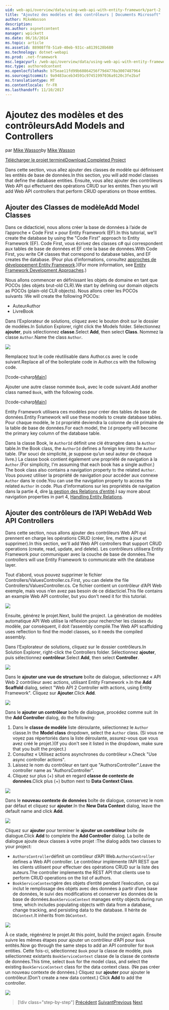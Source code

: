 ```yaml
---
uid: web-api/overview/data/using-web-api-with-entity-framework/part-2
title: "Ajoutez des modèles et des contrôleurs | Documents Microsoft"
author: MikeWasson
description: 
ms.author: aspnetcontent
manager: wpickett
ms.date: 06/16/2014
ms.topic: article
ms.assetid: 88908ff8-51a9-40eb-931c-a8139128b680
ms.technology: dotnet-webapi
ms.prod: .net-framework
msc.legacyurl: /web-api/overview/data/using-web-api-with-entity-framework/part-2
msc.type: authoredcontent
ms.openlocfilehash: b75eae11fd99b60864256f79d4770a3007487964
ms.sourcegitcommit: 9a9483aceb34591c97451997036a9120c3fe2baf
ms.translationtype: MT
ms.contentlocale: fr-FR
ms.lasthandoff: 11/10/2017
---
```

<a name="add-models-and-controllers"></a><span data-ttu-id="6e903-102">Ajoutez des modèles et des contrôleurs</span><span class="sxs-lookup"><span data-stu-id="6e903-102">Add Models and Controllers</span></span>
====================
<span data-ttu-id="6e903-103">par [Mike Wasson](https://github.com/MikeWasson)</span><span class="sxs-lookup"><span data-stu-id="6e903-103">by [Mike Wasson](https://github.com/MikeWasson)</span></span>

[<span data-ttu-id="6e903-104">Télécharger le projet terminé</span><span class="sxs-lookup"><span data-stu-id="6e903-104">Download Completed Project</span></span>](https://github.com/MikeWasson/BookService)

<span data-ttu-id="6e903-105">Dans cette section, vous allez ajouter des classes de modèle qui définissent les entités de base de données.</span><span class="sxs-lookup"><span data-stu-id="6e903-105">In this section, you will add model classes that define the database entities.</span></span> <span data-ttu-id="6e903-106">Ensuite, vous allez ajouter des contrôleurs Web API qui effectuent des opérations CRUD sur les entités.</span><span class="sxs-lookup"><span data-stu-id="6e903-106">Then you will add Web API controllers that perform CRUD operations on those entities.</span></span>

## <a name="add-model-classes"></a><span data-ttu-id="6e903-107">Ajouter des Classes de modèle</span><span class="sxs-lookup"><span data-stu-id="6e903-107">Add Model Classes</span></span>

<span data-ttu-id="6e903-108">Dans ce didacticiel, nous allons créer la base de données à l’aide de l’approche « Code First » pour Entity Framework (EF).</span><span class="sxs-lookup"><span data-stu-id="6e903-108">In this tutorial, we'll create the database by using the "Code First" approach to Entity Framework (EF).</span></span> <span data-ttu-id="6e903-109">Code First, vous écrivez des classes c# qui correspondent aux tables de base de données et EF crée la base de données.</span><span class="sxs-lookup"><span data-stu-id="6e903-109">With Code First, you write C# classes that correspond to database tables, and EF creates the database.</span></span> <span data-ttu-id="6e903-110">(Pour plus d’informations, consultez [approches de développement Entity Framework](https://msdn.microsoft.com/en-us/library/ms178359%28v=vs.110%29.aspx#dbfmfcf).)</span><span class="sxs-lookup"><span data-stu-id="6e903-110">(For more information, see [Entity Framework Development Approaches](https://msdn.microsoft.com/en-us/library/ms178359%28v=vs.110%29.aspx#dbfmfcf).)</span></span>

<span data-ttu-id="6e903-111">Nous allons commencer en définissant les objets de domaine en tant que POCOs (des objets brut-old CLR).</span><span class="sxs-lookup"><span data-stu-id="6e903-111">We start by defining our domain objects as POCOs (plain-old CLR objects).</span></span> <span data-ttu-id="6e903-112">Nous allons créer les POCOs suivants :</span><span class="sxs-lookup"><span data-stu-id="6e903-112">We will create the following POCOs:</span></span>

- <span data-ttu-id="6e903-113">Auteur</span><span class="sxs-lookup"><span data-stu-id="6e903-113">Author</span></span>
- <span data-ttu-id="6e903-114">Livre</span><span class="sxs-lookup"><span data-stu-id="6e903-114">Book</span></span>

<span data-ttu-id="6e903-115">Dans l’Explorateur de solutions, cliquez avec le bouton droit sur le dossier de modèles.</span><span class="sxs-lookup"><span data-stu-id="6e903-115">In Solution Explorer, right click the Models folder.</span></span> <span data-ttu-id="6e903-116">Sélectionnez **ajouter**, puis sélectionnez **classe**.</span><span class="sxs-lookup"><span data-stu-id="6e903-116">Select **Add**, then select **Class**.</span></span> <span data-ttu-id="6e903-117">Nommez la classe `Author`.</span><span class="sxs-lookup"><span data-stu-id="6e903-117">Name the class `Author`.</span></span>

![](part-2/_static/image1.png)

<span data-ttu-id="6e903-118">Remplacez tout le code réutilisable dans Author.cs avec le code suivant.</span><span class="sxs-lookup"><span data-stu-id="6e903-118">Replace all of the boilerplate code in Author.cs with the following code.</span></span>

[!code-csharp[Main](part-2/samples/sample1.cs)]

<span data-ttu-id="6e903-119">Ajouter une autre classe nommée `Book`, avec le code suivant.</span><span class="sxs-lookup"><span data-stu-id="6e903-119">Add another class named `Book`, with the following code.</span></span>

[!code-csharp[Main](part-2/samples/sample2.cs)]

<span data-ttu-id="6e903-120">Entity Framework utilisera ces modèles pour créer des tables de base de données.</span><span class="sxs-lookup"><span data-stu-id="6e903-120">Entity Framework will use these models to create database tables.</span></span> <span data-ttu-id="6e903-121">Pour chaque modèle, le `Id` propriété deviendra la colonne de clé primaire de la table de base de données.</span><span class="sxs-lookup"><span data-stu-id="6e903-121">For each model, the `Id` property will become the primary key column of the database table.</span></span>

<span data-ttu-id="6e903-122">Dans la classe Book, le `AuthorId` définit une clé étrangère dans la `Author` table.</span><span class="sxs-lookup"><span data-stu-id="6e903-122">In the Book class, the `AuthorId` defines a foreign key into the `Author` table.</span></span> <span data-ttu-id="6e903-123">(Par souci de simplicité, je suppose qu’un seul auteur de chaque livre.) La classe book contient également une propriété de navigation à la `Author`.</span><span class="sxs-lookup"><span data-stu-id="6e903-123">(For simplicity, I'm assuming that each book has a single author.) The book class also contains a navigation property to the related `Author`.</span></span> <span data-ttu-id="6e903-124">Vous pouvez utiliser la propriété de navigation pour accéder aux connexe `Author` dans le code.</span><span class="sxs-lookup"><span data-stu-id="6e903-124">You can use the navigation property to access the related `Author` in code.</span></span> <span data-ttu-id="6e903-125">Plus d’informations sur les propriétés de navigation dans la partie 4, dire [la gestion des Relations d’entité](part-4.md).</span><span class="sxs-lookup"><span data-stu-id="6e903-125">I say more about navigation properties in part 4, [Handling Entity Relations](part-4.md).</span></span>

## <a name="add-web-api-controllers"></a><span data-ttu-id="6e903-126">Ajouter des contrôleurs de l’API Web</span><span class="sxs-lookup"><span data-stu-id="6e903-126">Add Web API Controllers</span></span>

<span data-ttu-id="6e903-127">Dans cette section, nous allons ajouter des contrôleurs Web API qui prennent en charge les opérations CRUD (créer, lire, mettre à jour et supprimer).</span><span class="sxs-lookup"><span data-stu-id="6e903-127">In this section, we'll add Web API controllers that support CRUD operations (create, read, update, and delete).</span></span> <span data-ttu-id="6e903-128">Les contrôleurs utilisera Entity Framework pour communiquer avec la couche de base de données.</span><span class="sxs-lookup"><span data-stu-id="6e903-128">The controllers will use Entity Framework to communicate with the database layer.</span></span>

<span data-ttu-id="6e903-129">Tout d’abord, vous pouvez supprimer le fichier Controllers/ValuesController.cs.</span><span class="sxs-lookup"><span data-stu-id="6e903-129">First, you can delete the file Controllers/ValuesController.cs.</span></span> <span data-ttu-id="6e903-130">Ce fichier contient un contrôleur d’API Web exemple, mais vous n’en avez pas besoin de ce didacticiel.</span><span class="sxs-lookup"><span data-stu-id="6e903-130">This file contains an example Web API controller, but you don't need it for this tutorial.</span></span>

![](part-2/_static/image2.png)

<span data-ttu-id="6e903-131">Ensuite, générez le projet.</span><span class="sxs-lookup"><span data-stu-id="6e903-131">Next, build the project.</span></span> <span data-ttu-id="6e903-132">La génération de modèles automatique API Web utilise la réflexion pour rechercher les classes du modèle, par conséquent, il doit l’assembly compilé.</span><span class="sxs-lookup"><span data-stu-id="6e903-132">The Web API scaffolding uses reflection to find the model classes, so it needs the compiled assembly.</span></span>

<span data-ttu-id="6e903-133">Dans l’Explorateur de solutions, cliquez sur le dossier contrôleurs.</span><span class="sxs-lookup"><span data-stu-id="6e903-133">In Solution Explorer, right-click the Controllers folder.</span></span> <span data-ttu-id="6e903-134">Sélectionnez **ajouter**, puis sélectionnez **contrôleur**.</span><span class="sxs-lookup"><span data-stu-id="6e903-134">Select **Add**, then select **Controller**.</span></span>

![](part-2/_static/image3.png)

<span data-ttu-id="6e903-135">Dans le **ajouter une vue de structure** boîte de dialogue, sélectionnez « API Web 2 contrôleur avec actions, utilisant Entity Framework ».</span><span class="sxs-lookup"><span data-stu-id="6e903-135">In the **Add Scaffold** dialog, select "Web API 2 Controller with actions, using Entity Framework".</span></span> <span data-ttu-id="6e903-136">Cliquez sur **Ajouter**.</span><span class="sxs-lookup"><span data-stu-id="6e903-136">Click **Add**.</span></span>

![](part-2/_static/image4.png)

<span data-ttu-id="6e903-137">Dans le **ajouter un contrôleur** boîte de dialogue, procédez comme suit :</span><span class="sxs-lookup"><span data-stu-id="6e903-137">In the **Add Controller** dialog, do the following:</span></span>

1. <span data-ttu-id="6e903-138">Dans le **classe de modèle** liste déroulante, sélectionnez le `Author` classe.</span><span class="sxs-lookup"><span data-stu-id="6e903-138">In the **Model class** dropdown, select the `Author` class.</span></span> <span data-ttu-id="6e903-139">(Si vous ne voyez pas répertoriés dans la liste déroulante, assurez-vous que vous avez créé le projet.)</span><span class="sxs-lookup"><span data-stu-id="6e903-139">(If you don't see it listed in the dropdown, make sure that you built the project.)</span></span>
2. <span data-ttu-id="6e903-140">Consultez « Utilisez actions asynchrones du contrôleur ».</span><span class="sxs-lookup"><span data-stu-id="6e903-140">Check "Use async controller actions".</span></span>
3. <span data-ttu-id="6e903-141">Laissez le nom du contrôleur en tant que &quot;AuthorsController&quot;.</span><span class="sxs-lookup"><span data-stu-id="6e903-141">Leave the controller name as &quot;AuthorsController&quot;.</span></span>
4. <span data-ttu-id="6e903-142">Cliquez sur plus (+) situé en regard **classe de contexte de données**.</span><span class="sxs-lookup"><span data-stu-id="6e903-142">Click plus (+) button next to **Data Context Class**.</span></span>

![](part-2/_static/image5.png)

<span data-ttu-id="6e903-143">Dans le **nouveau contexte de données** boîte de dialogue, conservez le nom par défaut et cliquez sur **ajouter**.</span><span class="sxs-lookup"><span data-stu-id="6e903-143">In the **New Data Context** dialog, leave the default name and click **Add**.</span></span>

![](part-2/_static/image6.png)

<span data-ttu-id="6e903-144">Cliquez sur **ajouter** pour terminer le **ajouter un contrôleur** boîte de dialogue.</span><span class="sxs-lookup"><span data-stu-id="6e903-144">Click **Add** to complete the **Add Controller** dialog.</span></span> <span data-ttu-id="6e903-145">La boîte de dialogue ajoute deux classes à votre projet :</span><span class="sxs-lookup"><span data-stu-id="6e903-145">The dialog adds two classes to your project:</span></span>

- <span data-ttu-id="6e903-146">`AuthorsController`définit un contrôleur d’API Web.</span><span class="sxs-lookup"><span data-stu-id="6e903-146">`AuthorsController` defines a Web API controller.</span></span> <span data-ttu-id="6e903-147">Le contrôleur implémente l’API REST que les clients utilisent pour effectuer des opérations CRUD sur la liste des auteurs.</span><span class="sxs-lookup"><span data-stu-id="6e903-147">The controller implements the REST API that clients use to perform CRUD operations on the list of authors.</span></span>
- <span data-ttu-id="6e903-148">`BookServiceContext`gère des objets d’entité pendant l’exécution, ce qui inclut le remplissage des objets avec des données à partir d’une base de données, le suivi des modifications et conserver les données de la base de données.</span><span class="sxs-lookup"><span data-stu-id="6e903-148">`BookServiceContext` manages entity objects during run time, which includes populating objects with data from a database, change tracking, and persisting data to the database.</span></span> <span data-ttu-id="6e903-149">Il hérite de `DbContext`.</span><span class="sxs-lookup"><span data-stu-id="6e903-149">It inherits from `DbContext`.</span></span>

![](part-2/_static/image7.png)

<span data-ttu-id="6e903-150">À ce stade, régénérez le projet.</span><span class="sxs-lookup"><span data-stu-id="6e903-150">At this point, build the project again.</span></span> <span data-ttu-id="6e903-151">Ensuite suivre les mêmes étapes pour ajouter un contrôleur d’API pour `Book` entités.</span><span class="sxs-lookup"><span data-stu-id="6e903-151">Now go through the same steps to add an API controller for `Book` entities.</span></span> <span data-ttu-id="6e903-152">Cette fois-ci, sélectionnez `Book` pour la classe de modèle, puis sélectionnez existants `BookServiceContext` classe de la classe de contexte de données.</span><span class="sxs-lookup"><span data-stu-id="6e903-152">This time, select `Book` for the model class, and select the existing `BookServiceContext` class for the data context class.</span></span> <span data-ttu-id="6e903-153">(Ne pas créer un nouveau contexte de données.) Cliquez sur **ajouter** pour ajouter le contrôleur.</span><span class="sxs-lookup"><span data-stu-id="6e903-153">(Don't create a new data context.) Click **Add** to add the controller.</span></span>

![](part-2/_static/image8.png)

>[!div class="step-by-step"]
<span data-ttu-id="6e903-154">[Précédent](part-1.md)
[Suivant](part-3.md)</span><span class="sxs-lookup"><span data-stu-id="6e903-154">[Previous](part-1.md)
[Next](part-3.md)</span></span>
